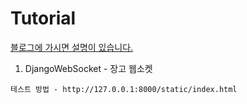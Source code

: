 # Tutorial
[블로그에 가시면 설명이 있습니다.](https://github.com/ondraw/Tutorial/tree/main/DjangoWebSocket)

1. DjangoWebSocket - 장고 웹소켓 

`테스트 방법 - http://127.0.0.1:8000/static/index.html`
